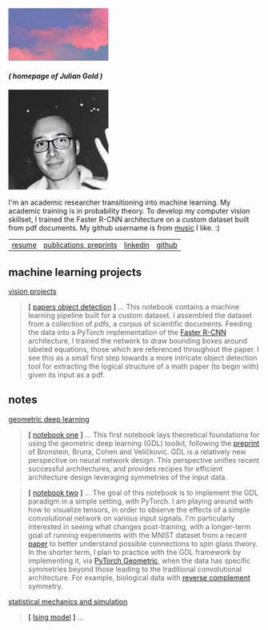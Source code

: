 <img src="gold_a_sky.jpg" alt="" width="200"/>

#### _( homepage of Julian Gold )_

<img src="gold_head.jpg" alt="" width="200"/>

I'm an academic researcher transitioning into machine learning. My academic training is in probability
theory. To develop my computer vision skillset, I trained the Faster R-CNN architecture on a custom dataset built from pdf documents. My github username is from [music](https://en.wikipedia.org/wiki/Hounds_of_Love) I like. :)

| | | | |
|---|---|---|---|
| [resume](https://the-ninth-wave.github.io/gold_resume.pdf) | [publications, preprints](https://the-ninth-wave.github.io/papers/) | [linkedin](https://www.linkedin.com/in/julian-gold) | [github](https://github.com/the-ninth-wave) |

## machine learning projects


[vision projects](https://the-ninth-wave.github.io/vision-projects) 

> __[__ [papers object detection](https://the-ninth-wave.github.io/vision-projects/jupyter/2021/10/21/math-papers-v17.html) __]__ ... This notebook contains a machine learning pipeline built for a custom dataset. I assembled the dataset from a collection of pdfs, a corpus of scientific documents. Feeding the data into a PyTorch implementation of the [Faster R-CNN](https://towardsdatascience.com/faster-rcnn-object-detection-f865e5ed7fc4) architecture, I trained the network to draw bounding boxes around labeled equations, those which are referenced throughout the paper. I see this as a small first step towards a more intricate object detection tool for extracting the logical structure of a math paper (to begin with) given its input as a pdf.

## notes

[geometric deep learning](https://the-ninth-wave.github.io/geometric-deep-learning)

> __[__ [notebook one](https://the-ninth-wave.github.io/geometric-deep-learning/jupyter/2021/10/21/GDL1.html) __]__ ... This first notebook lays theoretical foundations for using the geometric deep learning (GDL) toolkit, following the [preprint](https://arxiv.org/abs/2104.13478) of Bronstein, Bruna, Cohen and Veličković. GDL is a relatively new perspective on neural network design. This perspective unifies recent successful architectures, and provides recipes for efficient architecture design leveraging symmetries of the input data. 

> __[__ [notebook two](https://the-ninth-wave.github.io/geometric-deep-learning/jupyter/2021/10/24/GDL2.html) __]__ ... The goal of this notebook is to implement the GDL paradigm in a simple setting, with PyTorch. I am playing around with how to visualize tensors, in order to observe the effects of a simple convolutional network on various input signals. I'm particularly interested in seeing what changes post-training, with a longer-term goal of running experiments with the MNIST dataset from a recent [paper](https://arxiv.org/abs/1803.06442) to better understand possible connections to spin glass theory. In the shorter term, I plan to practice with the GDL framework by implementing it, via [PyTorch Geometric](https://pytorch-geometric.readthedocs.io/en/latest/), when the data has specific symmetries beyond those leading to the traditional convolutional architecture. For example, biological data with [reverse complement](http://www.bioinformatics.org/sms/rev_comp.html) symmetry.

[statistical mechanics and simulation](https://the-ninth-wave.github.io/stat-mech)

> __[__ [Ising model](https://the-ninth-wave.github.io/stat-mech/jupyter/2021/12/16/simulation.html) __]__ ... 

